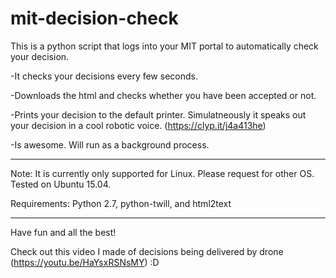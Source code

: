 # mit-decision-check

This is a python script that logs into your MIT portal to automatically check your decision.

-It checks your decisions every few seconds.

-Downloads the html and checks whether you have been accepted or not.

-Prints your decision to the default printer. Simulatneously it speaks out your decision in a cool robotic voice. (https://clyp.it/j4a413he)

-Is awesome. Will run as a background process.


-----------------

Note: It is currently only supported for Linux. Please request for other OS. Tested on Ubuntu 15.04.

Requirements: Python 2.7, python-twill, and html2text

-----------------

Have fun and all the best!

Check out this video I made of decisions being delivered by drone (https://youtu.be/HaYsxRSNsMY) :D
